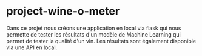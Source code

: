 # project-wine-o-meter


Dans ce projet nous créons une application en local via flask qui nous permette de tester les résultats d'un modèle de Machine Learning
qui permet de tester la qualité d'un vin.
Les résultats sont également disponible via une API en local.
